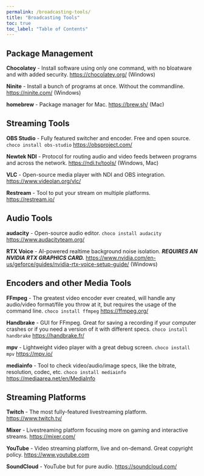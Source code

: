```yaml
---
permalink: /broadcasting-tools/
title: "Broadcasting Tools"
toc: true
toc_label: "Table of Contents"
---
```


## Package Management
**Chocolatey** - Install software using only one command, with no bloatware and with added security. https://chocolatey.org/ (Windows)

**Ninite** - Install a bunch of programs at once. Without the commandline. https://ninite.com/ (Windows)

**homebrew** - Package manager for Mac. https://brew.sh/ (Mac)

## Streaming Tools
**OBS Studio** - Fully featured switcher and encoder. Free and open source. `choco install obs-studio` https://obsproject.com/

**Newtek NDI** - Protocol for routing audio and video feeds between programs and across the network. https://ndi.tv/tools/ (Windows, Mac)

**VLC** - Open-source media player with NDI and OBS integration. https://www.videolan.org/vlc/

**Restream** - Tool to put your stream on multiple platforms. https://restream.io/

## Audio Tools
**audacity** - Open-source audio editor. `choco install audacity` https://www.audacityteam.org/

**RTX Voice** - AI-powered realtime background noise isolation. ***REQUIRES AN NVIDIA RTX GRAPHICS CARD.*** https://www.nvidia.com/en-us/geforce/guides/nvidia-rtx-voice-setup-guide/ (Windows)

## Encoders and other Media Tools
**FFmpeg** - The greatest video encoder ever created, will handle any audio/video format/file you throw at it, but requires the usage of the command line. `choco install ffmpeg` https://ffmpeg.org/

**Handbrake** - GUI for FFmpeg. Great for saving a recording if your computer crashes or if you need a version of it with different specs. `choco install handbrake` https://handbrake.fr/

**mpv** - Lightweight video player with a great debug screen. `choco install mpv` https://mpv.io/

**mediainfo** - Tool to check video/audio/image specs, like the bitrate, resolution, codec, etc. `choco install mediainfo` https://mediaarea.net/en/MediaInfo

## Streaming Platforms
**Twitch** - The most fully-featured livestreaming platform. https://www.twitch.tv/

**Mixer** - Livestreaming platform focusing more on gaming and interactive streams. https://mixer.com/

**YouTube** - Video streaming platform, live and on-demand. Great copyright policy. https://www.youtube.com

**SoundCloud** - YouTube but for pure audio. https://soundcloud.com/
